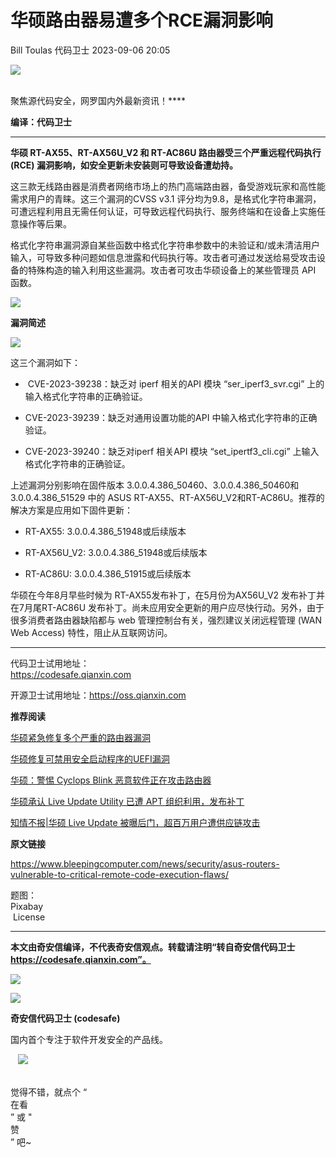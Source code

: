 #  华硕路由器易遭多个RCE漏洞影响   
Bill Toulas  代码卫士   2023-09-06 20:05  
  
![](https://mmbiz.qpic.cn/mmbiz_gif/Az5ZsrEic9ot90z9etZLlU7OTaPOdibteeibJMMmbwc29aJlDOmUicibIRoLdcuEQjtHQ2qjVtZBt0M5eVbYoQzlHiaw/640?wx_fmt=gif "")  
  
   
聚焦源代码安全，网罗国内外最新资讯！****  
  
**编译：代码卫士**  
  
****  
**华硕 RT-AX55、RT-AX56U_V2 和 RT-AC86U 路由器受三个严重远程代码执行 (RCE) 漏洞影响，如安全更新未安装则可导致设备遭劫持。**  
  
  
  
这三款无线路由器是消费者网络市场上的热门高端路由器，备受游戏玩家和高性能需求用户的青睐。这三个漏洞的CVSS v3.1 评分均为9.8，是格式化字符串漏洞，可遭远程利用且无需任何认证，可导致远程代码执行、服务终端和在设备上实施任意操作等后果。  
  
格式化字符串漏洞源自某些函数中格式化字符串参数中的未验证和/或未清洁用户输入，可导致多种问题如信息泄露和代码执行等。攻击者可通过发送给易受攻击设备的特殊构造的输入利用这些漏洞。攻击者可攻击华硕设备上的某些管理员 API 函数。  
  
  
![](https://mmbiz.qpic.cn/mmbiz_png/oBANLWYScMSS3HRdicXibDnfEXjP3fLlMRycicvicD3qjAztoFtUuWY0jq71kggt3Xxjwjgvd17wt3ZXnViaXlXGmLg/640?wx_fmt=png "")  
  
**漏洞简述**  
  
![](https://mmbiz.qpic.cn/mmbiz_png/oBANLWYScMSS3HRdicXibDnfEXjP3fLlMRyrMfZ0uHibaicyq2LBMn5hHKB0XuDuCbbqxa0TjB1nmiaAh1qEWDXzDag/640?wx_fmt=png "")  
  
  
  
这三个漏洞如下：  
  
-  CVE-2023-39238：缺乏对 iperf 相关的API 模块 “ser_iperf3_svr.cgi” 上的输入格式化字符串的正确验证。  
  
- CVE-2023-39239：缺乏对通用设置功能的API 中输入格式化字符串的正确验证。  
  
- CVE-2023-39240：缺乏对iperf 相关API 模块 “set_ipertf3_cli.cgi” 上输入格式化字符串的正确验证。  
  
  
  
上述漏洞分别影响在固件版本 3.0.0.4.386_50460、3.0.0.4.386_50460和3.0.0.4.386_51529 中的 ASUS RT-AX55、RT-AX56U_V2和RT-AC86U。推荐的解决方案是应用如下固件更新：  
  
- RT-AX55: 3.0.0.4.386_51948或后续版本  
  
- RT-AX56U_V2: 3.0.0.4.386_51948或后续版本  
  
- RT-AC86U: 3.0.0.4.386_51915或后续版本  
  
  
  
华硕在今年8月早些时候为 RT-AX55发布补丁，在5月份为AX56U_V2 发布补丁并在7月尾RT-AC86U 发布补丁。尚未应用安全更新的用户应尽快行动。另外，由于很多消费者路由器缺陷都与 web 管理控制台有关，强烈建议关闭远程管理 (WAN Web Access) 特性，阻止从互联网访问。  
  
****  
代码卫士试用地址：  
https://codesafe.qianxin.com  
  
开源卫士试用地址：https://oss.qianxin.com  
  
  
  
  
  
  
  
  
  
  
  
  
**推荐阅读**  
  
[华硕紧急修复多个严重的路由器漏洞](http://mp.weixin.qq.com/s?__biz=MzI2NTg4OTc5Nw==&mid=2247516769&idx=1&sn=e00e30e1c0b1187da247a4f936d2761e&chksm=ea94b30bdde33a1d1e665e5aff83de4c7dc1f514f22b2f801b2394245122fa4c1d765b8d7585&scene=21#wechat_redirect)  
  
  
[华硕修复可禁用安全启动程序的UEFI漏洞](http://mp.weixin.qq.com/s?__biz=MzI2NTg4OTc5Nw==&mid=2247514814&idx=2&sn=d77760825e29cde63586a63c502a43c9&chksm=ea948bd4dde302c23aaeb3cca7bc0319a84411de5600ffbdd5a3f0b8d9241858e091fa9b19f8&scene=21#wechat_redirect)  
  
  
[华硕：警惕 Cyclops Blink 恶意软件正在攻击路由器](http://mp.weixin.qq.com/s?__biz=MzI2NTg4OTc5Nw==&mid=2247511001&idx=1&sn=0238153b461824d38ec21531bdbb393d&chksm=ea949ab3dde313a5170ec185487dde03b9bbc977c5c0e051d87e36c4caae41139956f79c0d0f&scene=21#wechat_redirect)  
  
  
[华硕承认 Live Update Utility 已遭 APT 组织利用，发布补丁](http://mp.weixin.qq.com/s?__biz=MzI2NTg4OTc5Nw==&mid=2247489553&idx=5&sn=395bbe261cc2a7a8f7ef01301e4baa6d&chksm=ea97297bdde0a06d49391ef32da9f97b978b807598bcecdd92ef4e9f748f18c07b802bd5e589&scene=21#wechat_redirect)  
  
  
[知情不报|华硕 Live Update 被曝后门，超百万用户遭供应链攻击](http://mp.weixin.qq.com/s?__biz=MzI2NTg4OTc5Nw==&mid=2247489542&idx=2&sn=0887d3f3ac123fc74b3b6bb9182a6267&chksm=ea97296cdde0a07af9b99a8da2ac4077ee063257118268d775e9f0c23be131e95530334eb212&scene=21#wechat_redirect)  
  
  
  
  
**原文链接**  
  
https://www.bleepingcomputer.com/news/security/asus-routers-vulnerable-to-critical-remote-code-execution-flaws/  
  
  
题图：  
Pixabay  
 License  
  
****  
**本文由奇安信编译，不代表奇安信观点。转载请注明“转自奇安信代码卫士 https://codesafe.qianxin.com”。**  
  
  
  
  
![](https://mmbiz.qpic.cn/mmbiz_jpg/oBANLWYScMSf7nNLWrJL6dkJp7RB8Kl4zxU9ibnQjuvo4VoZ5ic9Q91K3WshWzqEybcroVEOQpgYfx1uYgwJhlFQ/640?wx_fmt=jpeg "")  
  
![](https://mmbiz.qpic.cn/mmbiz_jpg/oBANLWYScMSN5sfviaCuvYQccJZlrr64sRlvcbdWjDic9mPQ8mBBFDCKP6VibiaNE1kDVuoIOiaIVRoTjSsSftGC8gw/640?wx_fmt=jpeg "")  
  
**奇安信代码卫士 (codesafe)**  
  
国内首个专注于软件开发安全的产品线。  
  
   ![](https://mmbiz.qpic.cn/mmbiz_gif/oBANLWYScMQ5iciaeKS21icDIWSVd0M9zEhicFK0rbCJOrgpc09iaH6nvqvsIdckDfxH2K4tu9CvPJgSf7XhGHJwVyQ/640?wx_fmt=gif "")  
  
   
觉得不错，就点个 “  
在看  
” 或 "  
赞  
” 吧~  
  
